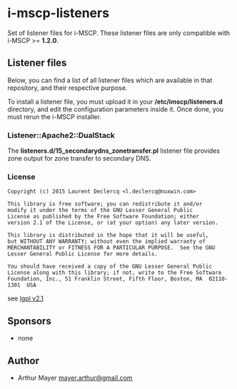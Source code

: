i-mscp-listeners
=========================

Set of listener files for i-MSCP. These listener files are only compatible with i-MSCP >= **1.2.0**.

## Listener files

Below, you can find a list of all listener files which are available in that repository, and their respective purpose.

To install a listener file, you must upload it in your **/etc/imscp/listeners.d** directory, and edit the configuration
parameters inside it. Once done, you must rerun the i-MSCP installer.

### Listener::Apache2::DualStack

The **listeners.d/15_secondarydns_zonetransfer.pl** listener file provides zone output for zone transfer to secondary DNS.

### License

	Copyright (c) 2015 Laurent Declercq <l.declercq@nuxwin.com>
	
	This library is free software; you can redistribute it and/or
	modify it under the terms of the GNU Lesser General Public
	License as published by the Free Software Foundation; either
	version 2.1 of the License, or (at your option) any later version.
	
	This library is distributed in the hope that it will be useful,
	but WITHOUT ANY WARRANTY; without even the implied warranty of
	MERCHANTABILITY or FITNESS FOR A PARTICULAR PURPOSE.  See the GNU
	Lesser General Public License for more details.
	
	You should have received a copy of the GNU Lesser General Public
	License along with this library; if not, write to the Free Software
	Foundation, Inc., 51 Franklin Street, Fifth Floor, Boston, MA  02110-1301  USA

 see [lgpl v2.1](http://www.gnu.org/licenses/lgpl-2.1.txt "lgpl v2.1")

## Sponsors

- none

## Author

- Arthur Mayer <mayer.arthur@gmail.com>
